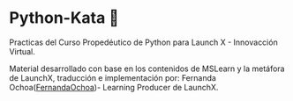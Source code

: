 # Python-Kata 🐍

Practicas del Curso Propedéutico de Python para Launch X - Innovacción Virtual.

Material desarrollado con base en los contenidos de MSLearn y la metáfora de LaunchX, traducción e implementación por: Fernanda Ochoa([FernandaOchoa](https://github.com/FernandaOchoa))- Learning Producer de LaunchX.
